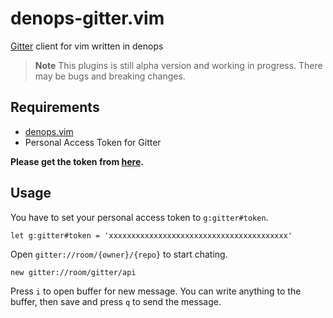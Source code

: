 # denops-gitter.vim

[Gitter](https://gitter.im) client for vim written in denops

> **Note** This plugins is still alpha version and working in progress. There
> may be bugs and breaking changes.

## Requirements

- [denops.vim](https://github.com/vim-denops/denops.vim)
- Personal Access Token for Gitter

**Please get the token from [here](https://developer.gitter.im/login).**

## Usage

You have to set your personal access token to `g:gitter#token`.

```vim
let g:gitter#token = 'xxxxxxxxxxxxxxxxxxxxxxxxxxxxxxxxxxxxxxxx'
```

Open `gitter://room/{owner}/{repo}` to start chating.

```vim
new gitter://room/gitter/api
```

Press `i` to open buffer for new message. You can write anything to the buffer,
then save and press `q` to send the message.
